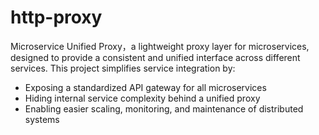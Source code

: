 # http-proxy 
Microservice Unified Proxy，a lightweight proxy layer for microservices, designed to provide a consistent and unified interface across different services.
This project simplifies service integration by:
- Exposing a standardized API gateway for all microservices
- Hiding internal service complexity behind a unified proxy
- Enabling easier scaling, monitoring, and maintenance of distributed systems
